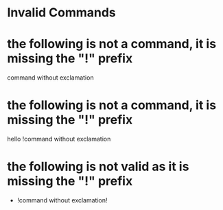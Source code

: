 # Invalid Commands

# the following is not a command, it is missing the "!" prefix
command without exclamation

# the following is not a command, it is missing the "!" prefix
hello !command without exclamation

# the following is not valid as it is missing the "!" prefix
* !command without exclamation!
